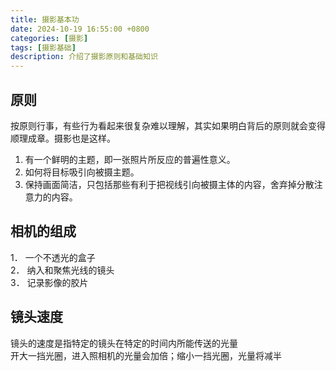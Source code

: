 ```yaml
---
title: 摄影基本功
date: 2024-10-19 16:55:00 +0800
categories: [摄影]
tags: [摄影基础]   
description: 介绍了摄影原则和基础知识
---
```

## 原则
按原则行事，有些行为看起来很复杂难以理解，其实如果明白背后的原则就会变得顺理成章。摄影也是这样。  
1) 有一个鲜明的主题，即一张照片所反应的普遍性意义。
2) 如何将目标吸引向被摄主题。
3) 保持画面简洁，只包括那些有利于把视线引向被摄主体的内容，舍弃掉分散注意力的内容。

## 相机的组成
1． 一个不透光的盒子  
2． 纳入和聚焦光线的镜头  
3． 记录影像的胶片  

## 镜头速度
镜头的速度是指特定的镜头在特定的时间内所能传送的光量  
开大一挡光圈，进入照相机的光量会加倍；缩小一挡光圈，光量将减半
